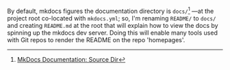 By default, mkdocs figures the documentation directory is `docs/`[^1] —at the
project root co-located with `mkdocs.yml`; so, I'm renaming `README/` to `docs/`
and creating `README.md` at the root that will explain how to view the docs by
spinning up the mkdocs dev server. Doing this will enable many tools used with
Git repos to render the README on the repo 'homepages'.

[^1]: [MkDocs Documentation: Source Dir](http://www.mkdocs.org/user-guide/configuration/#docs_dir)
